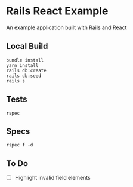 # Rails React Example

An example application built with Rails and React

## Local Build

```
bundle install
yarn install
rails db:create
rails db:seed
rails s
```

## Tests

```
rspec
```

## Specs

```
rspec f -d
```

## To Do

-   [ ] Highlight invalid field elements
